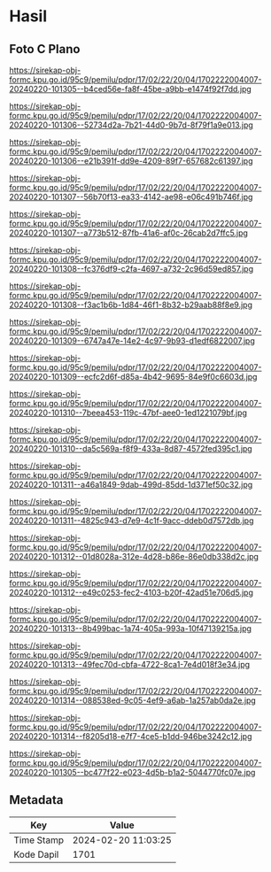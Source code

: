 # Hasil

## Foto C Plano

https://sirekap-obj-formc.kpu.go.id/95c9/pemilu/pdpr/17/02/22/20/04/1702222004007-20240220-101305--b4ced56e-fa8f-45be-a9bb-e1474f92f7dd.jpg

https://sirekap-obj-formc.kpu.go.id/95c9/pemilu/pdpr/17/02/22/20/04/1702222004007-20240220-101306--52734d2a-7b21-44d0-9b7d-8f79f1a9e013.jpg

https://sirekap-obj-formc.kpu.go.id/95c9/pemilu/pdpr/17/02/22/20/04/1702222004007-20240220-101306--e21b391f-dd9e-4209-89f7-657682c61397.jpg

https://sirekap-obj-formc.kpu.go.id/95c9/pemilu/pdpr/17/02/22/20/04/1702222004007-20240220-101307--56b70f13-ea33-4142-ae98-e06c491b746f.jpg

https://sirekap-obj-formc.kpu.go.id/95c9/pemilu/pdpr/17/02/22/20/04/1702222004007-20240220-101307--a773b512-87fb-41a6-af0c-26cab2d7ffc5.jpg

https://sirekap-obj-formc.kpu.go.id/95c9/pemilu/pdpr/17/02/22/20/04/1702222004007-20240220-101308--fc376df9-c2fa-4697-a732-2c96d59ed857.jpg

https://sirekap-obj-formc.kpu.go.id/95c9/pemilu/pdpr/17/02/22/20/04/1702222004007-20240220-101308--f3ac1b6b-1d84-46f1-8b32-b29aab88f8e9.jpg

https://sirekap-obj-formc.kpu.go.id/95c9/pemilu/pdpr/17/02/22/20/04/1702222004007-20240220-101309--6747a47e-14e2-4c97-9b93-d1edf6822007.jpg

https://sirekap-obj-formc.kpu.go.id/95c9/pemilu/pdpr/17/02/22/20/04/1702222004007-20240220-101309--ecfc2d6f-d85a-4b42-9695-84e9f0c6603d.jpg

https://sirekap-obj-formc.kpu.go.id/95c9/pemilu/pdpr/17/02/22/20/04/1702222004007-20240220-101310--7beea453-119c-47bf-aee0-1ed1221079bf.jpg

https://sirekap-obj-formc.kpu.go.id/95c9/pemilu/pdpr/17/02/22/20/04/1702222004007-20240220-101310--da5c569a-f8f9-433a-8d87-4572fed395c1.jpg

https://sirekap-obj-formc.kpu.go.id/95c9/pemilu/pdpr/17/02/22/20/04/1702222004007-20240220-101311--a46a1849-9dab-499d-85dd-1d371ef50c32.jpg

https://sirekap-obj-formc.kpu.go.id/95c9/pemilu/pdpr/17/02/22/20/04/1702222004007-20240220-101311--4825c943-d7e9-4c1f-9acc-ddeb0d7572db.jpg

https://sirekap-obj-formc.kpu.go.id/95c9/pemilu/pdpr/17/02/22/20/04/1702222004007-20240220-101312--01d8028a-312e-4d28-b86e-86e0db338d2c.jpg

https://sirekap-obj-formc.kpu.go.id/95c9/pemilu/pdpr/17/02/22/20/04/1702222004007-20240220-101312--e49c0253-fec2-4103-b20f-42ad51e706d5.jpg

https://sirekap-obj-formc.kpu.go.id/95c9/pemilu/pdpr/17/02/22/20/04/1702222004007-20240220-101313--8b499bac-1a74-405a-993a-10f47139215a.jpg

https://sirekap-obj-formc.kpu.go.id/95c9/pemilu/pdpr/17/02/22/20/04/1702222004007-20240220-101313--49fec70d-cbfa-4722-8ca1-7e4d018f3e34.jpg

https://sirekap-obj-formc.kpu.go.id/95c9/pemilu/pdpr/17/02/22/20/04/1702222004007-20240220-101314--088538ed-9c05-4ef9-a6ab-1a257ab0da2e.jpg

https://sirekap-obj-formc.kpu.go.id/95c9/pemilu/pdpr/17/02/22/20/04/1702222004007-20240220-101314--f8205d18-e7f7-4ce5-b1dd-946be3242c12.jpg

https://sirekap-obj-formc.kpu.go.id/95c9/pemilu/pdpr/17/02/22/20/04/1702222004007-20240220-101305--bc477f22-e023-4d5b-b1a2-5044770fc07e.jpg


## Metadata

| Key        | Value               |
| ---------- | ------------------- |
| Time Stamp | 2024-02-20 11:03:25 |
| Kode Dapil | 1701                |



